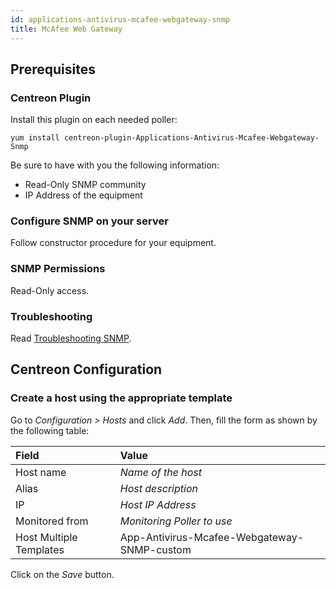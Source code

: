 ```yaml
---
id: applications-antivirus-mcafee-webgateway-snmp
title: McAfee Web Gateway
---
```


## Prerequisites

### Centreon Plugin

Install this plugin on each needed poller:

``` shell
yum install centreon-plugin-Applications-Antivirus-Mcafee-Webgateway-Snmp
```

Be sure to have with you the following information:

  - Read-Only SNMP community
  - IP Address of the equipment

### Configure SNMP on your server

Follow constructor procedure for your equipment.

### SNMP Permissions

Read-Only access.

### Troubleshooting

Read [Troubleshooting
SNMP](https://documentation.centreon.com/docs/centreon-plugins/en/latest/user/guide.html#snmp).

## Centreon Configuration

### Create a host using the appropriate template

Go to *Configuration \> Hosts* and click *Add*. Then, fill the form as shown by
the following table:

| Field                   | Value                                       |
| :---------------------- | :------------------------------------------ |
| Host name               | *Name of the host*                          |
| Alias                   | *Host description*                          |
| IP                      | *Host IP Address*                           |
| Monitored from          | *Monitoring Poller to use*                  |
| Host Multiple Templates | App-Antivirus-Mcafee-Webgateway-SNMP-custom |

Click on the *Save* button.
